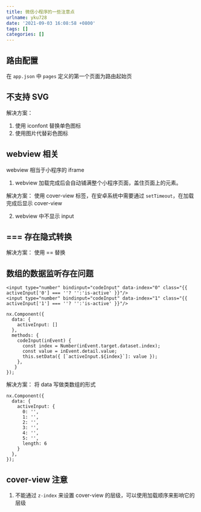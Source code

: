 ```yaml
---
title: 微信小程序的一些注意点
urlname: yku728
date: '2021-09-03 16:08:58 +0800'
tags: []
categories: []
---
```


## 路由配置

在 `app.json` 中 `pages` 定义的第一个页面为路由起始页

## 不支持 SVG

解决方案：

1. 使用 iconfont 替换单色图标
1. 使用图片代替彩色图标

## webview 相关

webview 相当于小程序的 iframe

1. webview 加载完成后会自动铺满整个小程序页面，盖住页面上的元素。

解决方案：
使用 cover-view 标签，在安卓系统中需要通过 `setTimeout`，在加载完成后显示 cover-view

2. webview 中不显示 input

## === 存在隐式转换

解决方案：
使用 == 替换

## 数组的数据监听存在问题

```
<input type="number" bindinput="codeInput" data-index="0" class="{{ activeInput['0'] === ''? '':'is-active' }}"/>
<input type="number" bindinput="codeInput" data-index="1" class="{{ activeInput['1'] === ''? '':'is-active' }}"/>
```

```
nx.Component({
  data: {
    activeInput: []
  },
  methods: {
    codeInput(inEvent) {
      const index = Number(inEvent.target.dataset.index);
      const value = inEvent.detail.value;
      this.setData({ [`activeInput.${index}`]: value });
    },
   }
});
```

解决方案：
将 data 写做类数组的形式

```
nx.Component({
  data: {
    activeInput: {
      0: '',
      1: '',
      2: '',
      3: '',
      4: '',
      5: '',
      length: 6
    }
  },
});
```

## cover-view 注意

1. 不能通过 `z-index` 来设置 cover-view 的层级，可以使用加载顺序来影响它的层级
